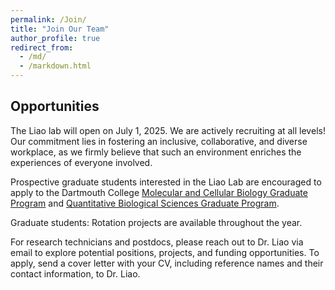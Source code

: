 ```yaml
---
permalink: /Join/
title: "Join Our Team"
author_profile: true
redirect_from: 
  - /md/
  - /markdown.html
---
```


## Opportunities
The Liao lab will open on July 1, 2025. We are actively recruiting at all levels! Our commitment lies in fostering an inclusive, collaborative, and diverse workplace, as we firmly believe that such an environment enriches the experiences of everyone involved.

Prospective graduate students interested in the Liao Lab are encouraged to apply to the Dartmouth College [Molecular and Cellular Biology Graduate Program](https://graduate.dartmouth.edu/mcb/) and [Quantitative Biological Sciences Graduate Program](https://geiselmed.dartmouth.edu/qbs/).

Graduate students: Rotation projects are available throughout the year.

For research technicians and postdocs, please reach out to Dr. Liao via email to explore potential positions, projects, and funding opportunities. To apply, send a cover letter with your CV, including reference names and their contact information, to Dr. Liao.  
